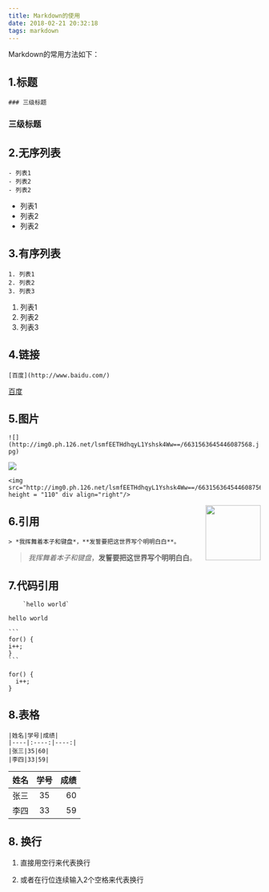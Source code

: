 ```yaml
---
title: Markdown的使用
date: 2018-02-21 20:32:18
tags: markdown
---
```


Markdown的常用方法如下：

<!--more-->

## 1.标题

`### 三级标题`  

### 三级标题


## 2.无序列表

```
- 列表1
- 列表2
- 列表2
```

- 列表1
- 列表2
- 列表2

## 3.有序列表
```
1. 列表1
2. 列表2
3. 列表3
```

1. 列表1
2. 列表2
3. 列表3

## 4.链接

`[百度](http://www.baidu.com/)`  

[百度](http://www.baidu.com/)

## 5.图片

`![](http://img0.ph.126.net/lsmfEETHdhqyL1Yshsk4Ww==/6631563645446087568.jpg)`  

![](http://img0.ph.126.net/lsmfEETHdhqyL1Yshsk4Ww==/6631563645446087568.jpg)

```
<img src="http://img0.ph.126.net/lsmfEETHdhqyL1Yshsk4Ww==/6631563645446087568.jpg" height = "110" div align="right"/>
```

<img src="http://img0.ph.126.net/lsmfEETHdhqyL1Yshsk4Ww==/6631563645446087568.jpg" height = "110" div align="right"/>

## 6.引用

`> *我挥舞着本子和键盘*，**发誓要把这世界写个明明白白**。`  

> *我挥舞着本子和键盘*，**发誓要把这世界写个明明白白**。

## 7.代码引用
```
	`hello world`
```

`hello world`



    ```
    for() {
    i++;
    }
    ```

```
for() {
  i++;
}
```
## 8.表格

```
|姓名|学号|成绩|
|----|:----:|----:|
|张三|35|60|
|李四|33|59|
```

|姓名|学号|成绩|
|----|:----:|----:|
|张三|35|60|
|李四|33|59|



## 8. 换行
1. 直接用空行来代表换行


2. 或者在行位连续输入2个空格来代表换行  
